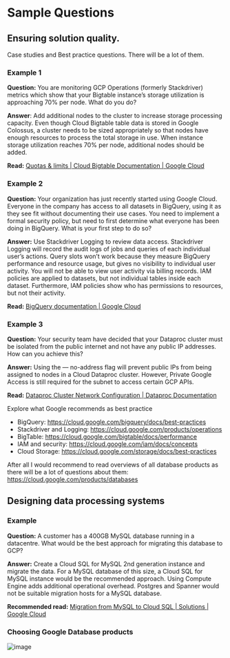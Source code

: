# Sample Questions

## Ensuring solution quality.

Case studies and Best practice questions. There will be a lot of them.

### Example 1
**Question:** You are monitoring GCP Operations (formerly Stackdriver) metrics which show that your Bigtable instance’s storage utilization is approaching 70% per node. What do you do?

**Answer**: Add additional nodes to the cluster to increase storage processing capacity. Even though Cloud Bigtable table data is stored in Google Colossus, a cluster needs to be sized appropriately so that nodes have enough resources to process the total storage in use. When instance storage utilization reaches 70% per node, additional nodes should be added.

**Read:** [Quotas & limits | Cloud Bigtable Documentation | Google Cloud](https://cloud.google.com/bigtable/quotas#storage-per-node)

### Example 2
**Question:** Your organization has just recently started using Google Cloud. Everyone in the company has access to all datasets in BigQuery, using it as they see fit without documenting their use cases. You need to implement a formal security policy, but need to first determine what everyone has been doing in BigQuery. What is your first step to do so?

**Answer:** Use Stackdriver Logging to review data access. Stackdriver Logging will record the audit logs of jobs and queries of each individual user’s actions. Query slots won’t work because they measure BigQuery performance and resource usage, but gives no visibility to individual user activity. You will not be able to view user activity via billing records. IAM policies are applied to datasets, but not individual tables inside each dataset. Furthermore, IAM policies show who has permissions to resources, but not their activity.

**Read:** [BigQuery documentation | Google Cloud](https://cloud.google.com/bigquery/docs)

### Example 3
**Question:** Your security team have decided that your Dataproc cluster must be isolated from the public internet and not have any public IP addresses. How can you achieve this?

**Answer:** Using the — no-address flag will prevent public IPs from being assigned to nodes in a Cloud Dataproc cluster. However, Private Google Access is still required for the subnet to access certain GCP APIs.

**Read:** [Dataproc Cluster Network Configuration | Dataproc Documentation](https://cloud.google.com/dataproc/docs/concepts/configuring-clusters/network#create_a_cloud_dataproc_cluster_with_internal_ip_address_only)

Explore what Google recommends as best practice

- BigQuery: https://cloud.google.com/bigquery/docs/best-practices
- Stackdriver and Logging: https://cloud.google.com/products/operations
- BigTable: https://cloud.google.com/bigtable/docs/performance
- IAM and security: https://cloud.google.com/iam/docs/concepts
- Cloud Storage: https://cloud.google.com/storage/docs/best-practices

After all I would recommend to read overviews of all database products as there will be a lot of questions about them: https://cloud.google.com/products/databases

## Designing data processing systems

### Example

**Question:** A customer has a 400GB MySQL database running in a datacentre. What would be the best approach for migrating this database to GCP?

**Answer:** Create a Cloud SQL for MySQL 2nd generation instance and migrate the data. For a MySQL database of this size, a Cloud SQL for MySQL instance would be the recommended approach. Using Compute Engine adds additional operational overhead. Postgres and Spanner would not be suitable migration hosts for a MySQL database.

**Recommended read:** [Migration from MySQL to Cloud SQL | Solutions | Google Cloud](https://cloud.google.com/solutions/migrating-mysql-to-cloudsql-concept)


### Choosing Google Database products
![image](https://user-images.githubusercontent.com/1645304/139313574-ecce8c9a-1c0e-4e46-b927-5280244610e1.png)
